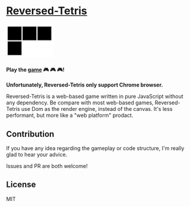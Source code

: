# [Reversed-Tetris](http://changbenny.github.io/reversed-tetris/)
![logo](https://github.com/changbenny/reversed-tetris/blob/master/logo.png)
#### Play the [game](http://changbenny.github.io/reversed-tetris/) :video_game: :video_game: :video_game:!

**Unfortunately, Reversed-Tetris only support Chrome browser.**

Reversed-Tetris is a web-based game written in pure JavaScript without any dependency. Be compare with most web-based games, Reversed-Tetris use Dom as the render engine, instead of the canvas. It's less performant, but more like a "web platform" prodact.

## Contribution
If you have any idea regarding the gameplay or code structure, I'm really glad to hear your advice.

Issues and PR are both welcome!

## License
MIT
